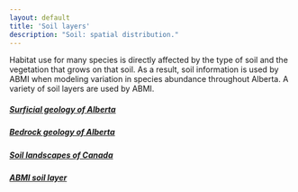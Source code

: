 ```yaml
---
layout: default
title: 'Soil layers'
description: "Soil: spatial distribution."
---
```


Habitat use for many species is directly affected by the type of soil and the
vegetation that grows on that soil. As a result, soil information is used by
ABMI when modeling variation in species abundance throughout Alberta. A variety of soil layers are used by ABMI.

<div class="row">
<div class="col-5 col-sm-5 col-lg-5">
<div class="list-group">

  <a href="{{ site.baseurl }}/pages/geospatial/soil-surficial.html" class="list-group-item">
    <h5 class="list-group-item-heading">Surficial geology of Alberta</h5>
  </a>

  <a href="{{ site.baseurl }}/pages/geospatial/soil-bedrock.html" class="list-group-item">
    <h5 class="list-group-item-heading">Bedrock geology of Alberta</h5>
  </a>

  <a href="{{ site.baseurl }}/pages/geospatial/soil-landscape.html" class="list-group-item">
    <h5 class="list-group-item-heading">Soil landscapes of Canada</h5>
  </a>

  <a href="{{ site.baseurl }}/pages/geospatial/soil-abmi.html" class="list-group-item">
    <h5 class="list-group-item-heading">ABMI soil layer</h5>
  </a>

</div>
</div>
</div>
